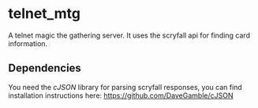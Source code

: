 # telnet_mtg
A telnet magic the gathering server. It uses the scryfall api for finding card information.

## Dependencies
You need the *cJSON* library for parsing scryfall responses, you can find installation instructions here: https://github.com/DaveGamble/cJSON
